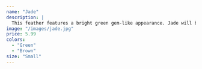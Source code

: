```yaml
---
name: "Jade"
description: |
  This feather features a bright green gem-like appearance. Jade will brighten up any hat.
image: "/images/jade.jpg"
price: 5.99
colors:
  - "Green"
  - "Brown"
size: "Small"
---
```

